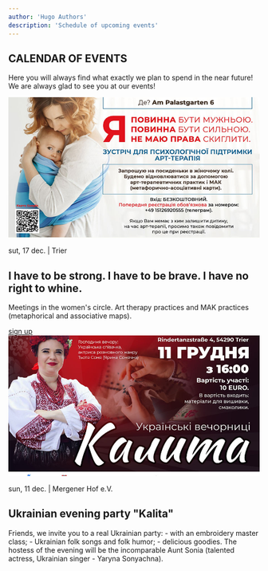 ```yaml
---
author: 'Hugo Authors'
description: 'Schedule of upcoming events'
---
```


<div class='container m-auto'>
    <h2 class='text-red-600 font-bold 3xl:text-4xl text-2xl px-7 mb-4'>CALENDAR OF EVENTS</h2>
    <p class='px-7 mb-4'>Here you will always find what exactly we plan to spend in the near future!<br>
        We are always glad to see you at our events!</p>
</div>

<div class='container mx-auto my-6 px-7'>
    <!-- right-img block -->
    <div class='grid lg:grid-cols-2 grid-cols-1 border border-red-600'>
        <div class='overflow-hidden'>
            <img src='/calendarImg/e57edb_413c5ce542e8423fad5c44330cce596b_mv2.jpg' class='w-full object-cover transition-transform transform hover:scale-110'>
        </div>
        <div class='text-justify my-auto p-6 lg:order-first'>
            <p>sut, 17 dec. | Trier</p>
            <h2 class='3xl:text-4xl text-2xl font-bold my-4 text-left'>I have to be strong. I have to be brave. I have no right to whine.</h2>
            <p class='mb-4'>Meetings in the women's circle. Art therapy practices and MAK practices (metaphorical and associative maps).</p>
            <a href='https://docs.google.com/forms/d/e/1FAIpQLSd91BiSuBVD5w9SgOIotsghWuYbdT7v5GKyxtRgBhLVXxHy7w/viewform?usp=sharing' class='uppercase text-white bg-red-600 px-6 py-2 hover:bg-red-800'>sign up</a>
        </div>
    </div>
        <!-- Left-img block -->
    <div class='grid lg:grid-cols-2 grid-cols-1 border border-red-600 mb-6'>
        <div class='overflow-hidden'>
            <img src='/calendarImg/e57edb_d1e4b548b92f484f891319cd0a59236f_mv2.jpg' class='w-full object-cover  transition-transform transform hover:scale-110'>
        </div>
        <div class='text-justify my-auto p-6 '>
            <p>sun, 11 dec. | Mergener Hof e.V.</p>
            <h2 class='3xl:text-4xl text-2xl font-bold my-4 text-left'>Ukrainian evening party "Kalita"</h2>
            <p class='mb-4'>Friends, we invite you to a real Ukrainian party: - with an embroidery master class; - Ukrainian folk songs and folk humor; - delicious goodies. The hostess of the evening will be the incomparable Aunt Sonia (talented actress, Ukrainian singer - Yaryna Sonyachna).</p>
            <!-- if already gone 
            <a href='https://docs.google.com/forms/d/e/1FAIpQLSd91BiSuBVD5w9SgOIotsghWuYbdT7v5GKyxtRgBhLVXxHy7w/viewform?usp=sharing' class='uppercase text-white bg-red-600 px-6 py-2 hover:bg-red-800'>sign up</a>
            -->
        </div>
    </div>
</div>